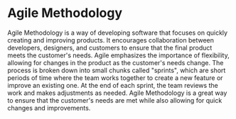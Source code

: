 # Agile Methodology

Agile Methodology is a way of developing software that focuses on quickly creating and improving products. It encourages collaboration between developers, designers, and customers to ensure that the final product meets the customer's needs. Agile emphasizes the importance of flexibility, allowing for changes in the product as the customer's needs change. The process is broken down into small chunks called "sprints", which are short periods of time where the team works together to create a new feature or improve an existing one. At the end of each sprint, the team reviews the work and makes adjustments as needed. Agile Methodology is a great way to ensure that the customer's needs are met while also allowing for quick changes and improvements.
